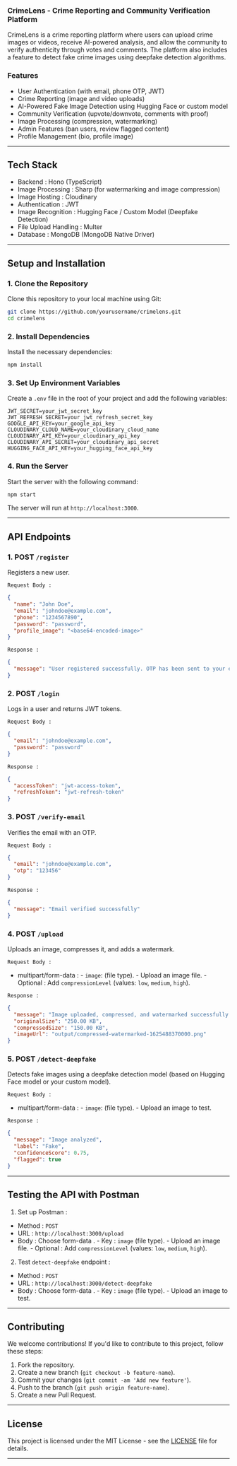 

### CrimeLens - Crime Reporting and Community Verification Platform

CrimeLens is a crime reporting platform where users can upload crime images or videos, receive AI-powered analysis, and allow the community to verify authenticity through votes and comments. The platform also includes a feature to detect fake crime images using deepfake detection algorithms.



### Features
-  User Authentication  (with email, phone OTP, JWT)
-  Crime Reporting  (image and video uploads)
-  AI-Powered Fake Image Detection  using Hugging Face or custom model
-  Community Verification  (upvote/downvote, comments with proof)
-  Image Processing  (compression, watermarking)
-  Admin Features  (ban users, review flagged content)
-  Profile Management  (bio, profile image)

---

##  Tech Stack 
-  Backend : Hono (TypeScript)
-  Image Processing : Sharp (for watermarking and image compression)
-  Image Hosting : Cloudinary
-  Authentication : JWT
-  Image Recognition : Hugging Face / Custom Model (Deepfake Detection)
-  File Upload Handling : Multer
-  Database : MongoDB (MongoDB Native Driver)

---

##  Setup and Installation 

### 1.  Clone the Repository 
   Clone this repository to your local machine using Git:
   ```bash
   git clone https://github.com/yourusername/crimelens.git
   cd crimelens
   ```

### 2.  Install Dependencies 
   Install the necessary dependencies:
   ```bash
   npm install
   ```

### 3.  Set Up Environment Variables 
   Create a `.env` file in the root of your project and add the following variables:

   ```text
   JWT_SECRET=your_jwt_secret_key
   JWT_REFRESH_SECRET=your_jwt_refresh_secret_key
   GOOGLE_API_KEY=your_google_api_key
   CLOUDINARY_CLOUD_NAME=your_cloudinary_cloud_name
   CLOUDINARY_API_KEY=your_cloudinary_api_key
   CLOUDINARY_API_SECRET=your_cloudinary_api_secret
   HUGGING_FACE_API_KEY=your_hugging_face_api_key
   ```

### 4.  Run the Server 
   Start the server with the following command:
   ```bash
   npm start
   ```
   The server will run at `http://localhost:3000`.

---

##  API Endpoints 

### 1.  POST  `/register`
   Registers a new user.

    Request Body :
   ```json
   {
     "name": "John Doe",
     "email": "johndoe@example.com",
     "phone": "1234567890",
     "password": "password",
     "profile_image": "<base64-encoded-image>"
   }
   ```

    Response :
   ```json
   {
     "message": "User registered successfully. OTP has been sent to your email."
   }
   ```

### 2.  POST  `/login`
   Logs in a user and returns JWT tokens.

    Request Body :
   ```json
   {
     "email": "johndoe@example.com",
     "password": "password"
   }
   ```

    Response :
   ```json
   {
     "accessToken": "jwt-access-token",
     "refreshToken": "jwt-refresh-token"
   }
   ```

### 3.  POST  `/verify-email`
   Verifies the email with an OTP.

    Request Body :
   ```json
   {
     "email": "johndoe@example.com",
     "otp": "123456"
   }
   ```

    Response :
   ```json
   {
     "message": "Email verified successfully"
   }
   ```

### 4.  POST  `/upload`
   Uploads an image, compresses it, and adds a watermark.

    Request Body :
   -  multipart/form-data :
     - `image`: (file type).
     - Upload an image file.
     -  Optional : Add `compressionLevel` (values: `low`, `medium`, `high`).

    Response :
   ```json
   {
     "message": "Image uploaded, compressed, and watermarked successfully!",
     "originalSize": "250.00 KB",
     "compressedSize": "150.00 KB",
     "imageUrl": "output/compressed-watermarked-1625488370000.png"
   }
   ```

### 5.  POST  `/detect-deepfake`
   Detects fake images using a deepfake detection model (based on Hugging Face model or your custom model).

    Request Body :
   -  multipart/form-data :
     - `image`: (file type).
     - Upload an image to test.

    Response :
   ```json
   {
     "message": "Image analyzed",
     "label": "Fake",
     "confidenceScore": 0.75,
     "flagged": true
   }
   ```

---

##  Testing the API with Postman 
1.  Set up Postman :
   -  Method : `POST`
   -  URL : `http://localhost:3000/upload`
   -  Body : Choose  form-data .
     -  Key : `image` (file type).
     - Upload an image file.
     -  Optional : Add `compressionLevel` (values: `low`, `medium`, `high`).
   
2.  Test `detect-deepfake` endpoint :
   -  Method : `POST`
   -  URL : `http://localhost:3000/detect-deepfake`
   -  Body : Choose  form-data .
     -  Key : `image` (file type).
     - Upload an image to test.

---

##  Contributing 

We welcome contributions! If you'd like to contribute to this project, follow these steps:

1. Fork the repository.
2. Create a new branch (`git checkout -b feature-name`).
3. Commit your changes (`git commit -am 'Add new feature'`).
4. Push to the branch (`git push origin feature-name`).
5. Create a new Pull Request.

---

##  License 

This project is licensed under the MIT License - see the [LICENSE](LICENSE) file for details.

---
